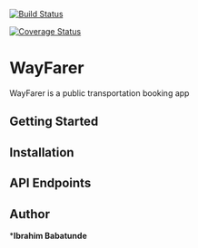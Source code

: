 [![Build Status](https://travis-ci.org/manlikezlatan/WayFarer.svg?branch=develop)](https://travis-ci.org/manlikezlatan/WayFarer)

[![Coverage Status](https://coveralls.io/repos/github/manlikezlatan/WayFarer/badge.svg?branch=develop)](https://coveralls.io/github/manlikezlatan/WayFarer?branch=develop)

# WayFarer
WayFarer is a public transportation booking app

## Getting Started


## Installation


## API Endpoints


## Author
***Ibrahim Babatunde**
